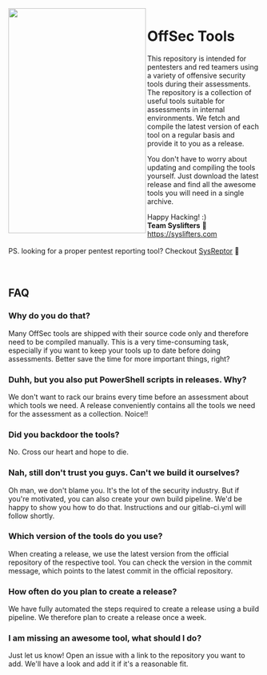 <img align="left" width="275px" height="450px" src="https://docs.syslifters.com/images/Logo.svg">

# OffSec Tools
This repository is intended for pentesters and red teamers using a variety of offensive security tools during their assessments. The repository is a collection of useful tools suitable for assessments in internal environments. We fetch and compile the latest version of each tool on a regular basis and provide it to you as a release.

You don't have to worry about updating and compiling the tools yourself. Just download the latest release and find all the awesome tools you will need in a single archive.

Happy Hacking! :)  
<b>Team Syslifters</b> 🦖  
<a href="https://syslifters.com">https://syslifters.com</a>
<br>
<br>
PS. looking for a proper pentest reporting tool? Checkout <a href="https://docs.sysreptor.com">SysReptor</a> 🚀 
<br/>
<br/>
<br/>
## FAQ
### Why do you do that?
Many OffSec tools are shipped with their source code only and therefore need to be compiled manually. This is a very time-consuming task, especially if you want to keep your tools up to date before doing assessments. Better save the time for more important things, right?

### Duhh, but you also put PowerShell scripts in releases. Why?
We don't want to rack our brains every time before an assessment about which tools we need. A release conveniently contains all the tools we need for the assessment as a collection. Noice!!

### Did you backdoor the tools?
No. Cross our heart and hope to die.

### Nah, still don't trust you guys. Can't we build it ourselves?
Oh man, we don't blame you. It's the lot of the security industry. But if you're motivated, you can also create your own build pipeline. We'd be happy to show you how to do that. Instructions and our gitlab-ci.yml will follow shortly.

### Which version of the tools do you use?
When creating a release, we use the latest version from the official repository of the respective tool. You can check the version in the commit message, which points to the latest commit in the official repository.

### How often do you plan to create a release?
We have fully automated the steps required to create a release using a build pipeline. We therefore plan to create a release once a week.

### I am missing an awesome tool, what should I do?
Just let us know! Open an issue with a link to the repository you want to add. We'll have a look and add it if it's a reasonable fit.
